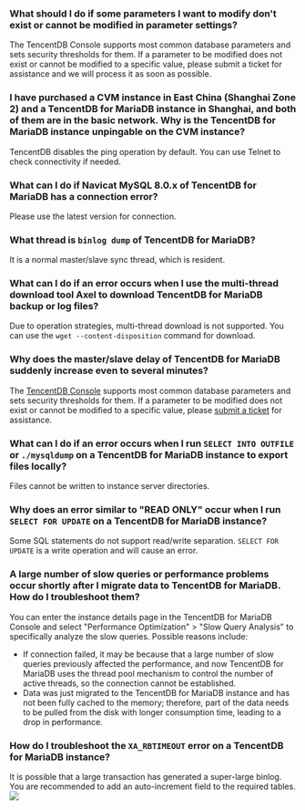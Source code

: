### What should I do if some parameters I want to modify don't exist or cannot be modified in parameter settings?
The TencentDB Console supports most common database parameters and sets security thresholds for them. If a parameter to be modified does not exist or cannot be modified to a specific value, please submit a ticket for assistance and we will process it as soon as possible.

### I have purchased a CVM instance in East China (Shanghai Zone 2) and a TencentDB for MariaDB instance in Shanghai, and both of them are in the basic network. Why is the TencentDB for MariaDB instance unpingable on the CVM instance?
TencentDB disables the ping operation by default.
You can use Telnet to check connectivity if needed.

### What can I do if Navicat MySQL 8.0.x of TencentDB for MariaDB has a connection error?
Please use the latest version for connection.

### What thread is `binlog dump` of TencentDB for MariaDB?
It is a normal master/slave sync thread, which is resident.

### What can I do if an error occurs when I use the multi-thread download tool Axel to download TencentDB for MariaDB backup or log files?
Due to operation strategies, multi-thread download is not supported. You can use the `wget --content-disposition` command for download.

### Why does the master/slave delay of TencentDB for MariaDB suddenly increase even to several minutes?
The [TencentDB Console](https://console.cloud.tencent.com/tdsql) supports most common database parameters and sets security thresholds for them. If a parameter to be modified does not exist or cannot be modified to a specific value, please [submit a ticket](https://console.cloud.tencent.com/workorder/category) for assistance.

### What can I do if an error occurs when I run `SELECT INTO OUTFILE` or `./mysqldump` on a TencentDB for MariaDB instance to export files locally?
Files cannot be written to instance server directories.

### Why does an error similar to "READ ONLY" occur when I run `SELECT FOR UPDATE` on a TencentDB for MariaDB instance?
Some SQL statements do not support read/write separation. `SELECT FOR UPDATE` is a write operation and will cause an error.

### A large number of slow queries or performance problems occur shortly after I migrate data to TencentDB for MariaDB. How do I troubleshoot them?
You can enter the instance details page in the TencentDB for MariaDB Console and select "Performance Optimization" > "Slow Query Analysis" to specifically analyze the slow queries. 
Possible reasons include: 
- If connection failed, it may be because that a large number of slow queries previously affected the performance, and now TencentDB for MariaDB uses the thread pool mechanism to control the number of active threads, so the connection cannot be established. 
- Data was just migrated to the TencentDB for MariaDB instance and has not been fully cached to the memory; therefore, part of the data needs to be pulled from the disk with longer consumption time, leading to a drop in performance.

### How do I troubleshoot the `XA_RBTIMEOUT` error on a TencentDB for MariaDB instance?
It is possible that a large transaction has generated a super-large binlog. You are recommended to add an auto-increment field to the required tables.
![](https://main.qcloudimg.com/raw/126ef65cb6bbeb854ec0d9cca23e1ff7.png)


